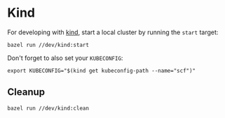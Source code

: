 # Kind

For developing with [kind](https://github.com/kubernetes-sigs/kind), start a local cluster by running the `start` target:

```shell
bazel run //dev/kind:start
```

Don't forget to also set your `KUBECONFIG`:

```shell
export KUBECONFIG="$(kind get kubeconfig-path --name="scf")"
```

## Cleanup

```shell
bazel run //dev/kind:clean
```
